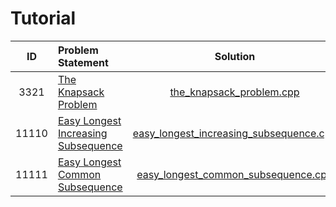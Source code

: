 # Tutorial

|   ID   |                             Problem Statement                             |                                       Solution                                       |
|:------:|:--------------------------------------------------------------------------|:------------------------------------------------------------------------------------:|
|   3321 | [The Knapsack Problem](http://www.spoj.com/problems/KNAPSACK/)            | [the_knapsack_problem.cpp](./the_knapsack_problem.cpp)                               |
|  11110 | [Easy Longest Increasing Subsequence](http://www.spoj.com/problems/ELIS/) | [easy_longest_increasing_subsequence.cpp](./easy_longest_increasing_subsequence.cpp) |
|  11111 | [Easy Longest Common Subsequence](http://www.spoj.com/problems/EELCS/)    | [easy_longest_common_subsequence.cpp](./easy_longest_common_subsequence.cpp)         |
